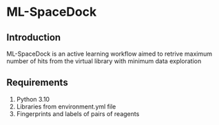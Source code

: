 # ML-SpaceDock

## Introduction
ML-SpaceDock is an active learning workflow aimed to retrive maximum number of hits from the virtual library with minimum data exploration

## Requirements
1. Python 3.10
2. Libraries from environment.yml file
3. Fingerprints and labels of pairs of reagents
